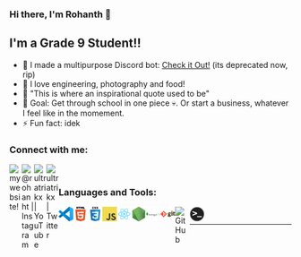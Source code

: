 
### Hi there, I'm Rohanth 👋


## I'm a Grade 9 Student!!

- 🤖 I made a multipurpose Discord bot: [Check it Out!][alphabot] (its deprecated now, rip)
- 🌱 I love engineering, photography and food! 
- 💬 "This is where an inspirational quote used to be"
- 🥅 Goal: Get through school in one piece :skull:. Or start a business, whatever I feel like in the momement.
- ⚡ Fun fact: idek

### Connect with me:

[<img align="left" alt="my website!" width="22px" src="https://www.svgrepo.com/show/294245/browser-website.svg" />][website]
[<img align="left" alt="@rohanht | Instagram" width="22px" src="https://www.svgrepo.com/show/452229/instagram-1.svg" />][instagram]
[<img align="left" alt="ultratrikx | YouTube" width="22px" src="https://www.svgrepo.com/show/448261/youtube.svg" />][youtube]
[<img align="left" alt="ultratrikx | Twitter" width="22px" src="https://www.svgrepo.com/show/475689/twitter-color.svg" />][twitter]


<br />

### Languages and Tools:

[<img align="left" alt="Visual Studio Code" width="26px" src="https://raw.githubusercontent.com/github/explore/80688e429a7d4ef2fca1e82350fe8e3517d3494d/topics/visual-studio-code/visual-studio-code.png" />][vsc]
[<img align="left" alt="HTML5" width="26px" src="https://raw.githubusercontent.com/github/explore/80688e429a7d4ef2fca1e82350fe8e3517d3494d/topics/html/html.png" />][html5]
[<img align="left" alt="CSS3" width="26px" src="https://raw.githubusercontent.com/github/explore/80688e429a7d4ef2fca1e82350fe8e3517d3494d/topics/css/css.png" />][css]
[<img align="left" alt="JavaScript" width="26px" src="https://raw.githubusercontent.com/github/explore/80688e429a7d4ef2fca1e82350fe8e3517d3494d/topics/javascript/javascript.png" />][js]
[<img align="left" alt="React" width="26px" src="https://raw.githubusercontent.com/github/explore/80688e429a7d4ef2fca1e82350fe8e3517d3494d/topics/react/react.png" />][react]
[<img align="left" alt="Node.js" width="26px" src="https://raw.githubusercontent.com/github/explore/80688e429a7d4ef2fca1e82350fe8e3517d3494d/topics/nodejs/nodejs.png" />][node]
[<img align="left" alt="MongoDB" width="26px" src="https://raw.githubusercontent.com/github/explore/80688e429a7d4ef2fca1e82350fe8e3517d3494d/topics/mongodb/mongodb.png" />][mongodb]
<img align="left" alt="Git" width="26px" src="https://raw.githubusercontent.com/github/explore/80688e429a7d4ef2fca1e82350fe8e3517d3494d/topics/git/git.png" />
[<img align="left" alt="GitHub" width="26px" src="https://www.svgrepo.com/show/439171/github.svg" />][github]
<img align="left" alt="Terminal" width="26px" src="https://raw.githubusercontent.com/github/explore/80688e429a7d4ef2fca1e82350fe8e3517d3494d/topics/terminal/terminal.png" />
<br />

---


[website]: https://rohanth.me
[course]: asdfasdf
[alphabot]: https://github.com/ultratrikx/AlphaBot
[twitter]: https://twitter.com/ultratrikx
[youtube]: https://www.youtube.com/channel/UCGPzqxhR7Jg3s3X7Dp9prNQ
[instagram]: https://www.instagram.com/rohanht_/?hl=ur
[vsc]: https://code.visualstudio.com/
[html5]: https://en.wikipedia.org/wiki/HTML5
[css]: https://en.wikipedia.org/wiki/CSS
[js]: https://en.wikipedia.org/wiki/JavaScript
[react]: https://reactjs.org/
[node]: https://nodejs.org/en/
[mongodb]: https://www.mongodb.com/
[github]:https://github.com/
